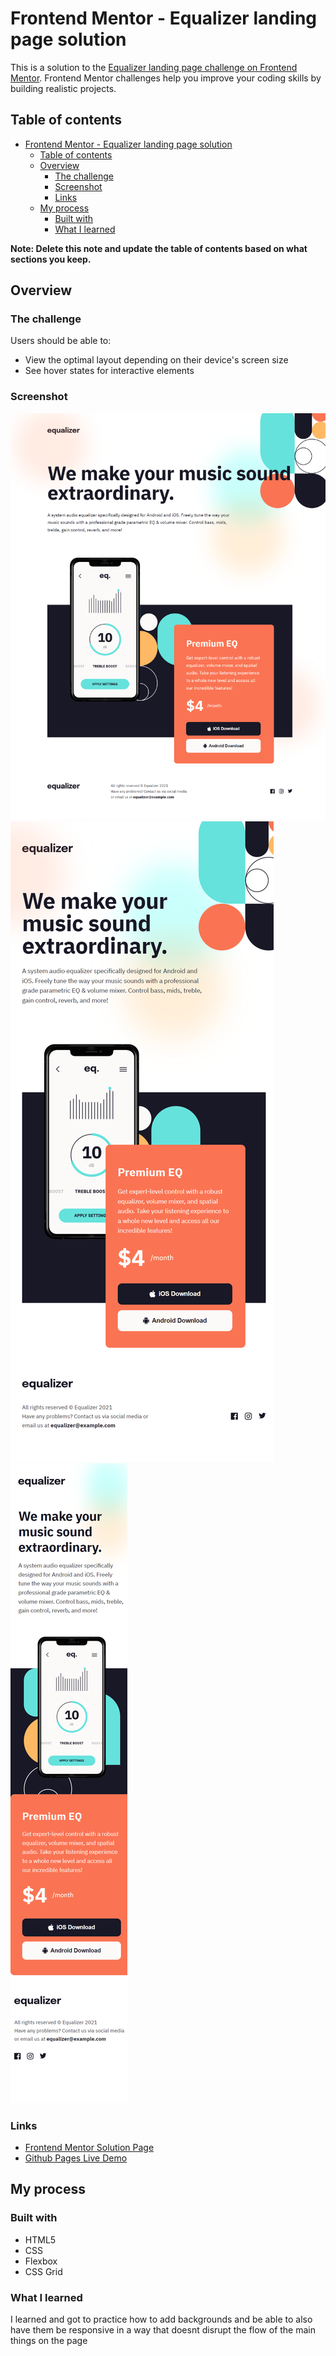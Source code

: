 # Frontend Mentor - Equalizer landing page solution

This is a solution to the [Equalizer landing page challenge on Frontend Mentor](https://www.frontendmentor.io/challenges/equalizer-landing-page-7VJ4gp3DE). Frontend Mentor challenges help you improve your coding skills by building realistic projects. 

## Table of contents

- [Frontend Mentor - Equalizer landing page solution](#frontend-mentor---equalizer-landing-page-solution)
  - [Table of contents](#table-of-contents)
  - [Overview](#overview)
    - [The challenge](#the-challenge)
    - [Screenshot](#screenshot)
    - [Links](#links)
  - [My process](#my-process)
    - [Built with](#built-with)
    - [What I learned](#what-i-learned)

**Note: Delete this note and update the table of contents based on what sections you keep.**

## Overview

### The challenge

Users should be able to:

- View the optimal layout depending on their device's screen size
- See hover states for interactive elements

### Screenshot

![Desktop Design](./1440p-wide.png)
![Tablet Design](./768p-wide.png)
![Mobile Design](./375p-wide.png)

### Links

- [Frontend Mentor Solution Page](https://www.frontendmentor.io/solutions/equalizer-responsive-landing-page-using-html-and-css-flex-and-grid-FRpEI0lt1m)
- [Github Pages Live Demo](https://jorgemunozcerda.github.io/fm-newbie-equalizer-landing-page/)

## My process

### Built with

- HTML5
- CSS
- Flexbox
- CSS Grid

### What I learned

I learned and got to practice how to add backgrounds and be able to also have them be responsive in a way that doesnt disrupt the flow of the main things on the page